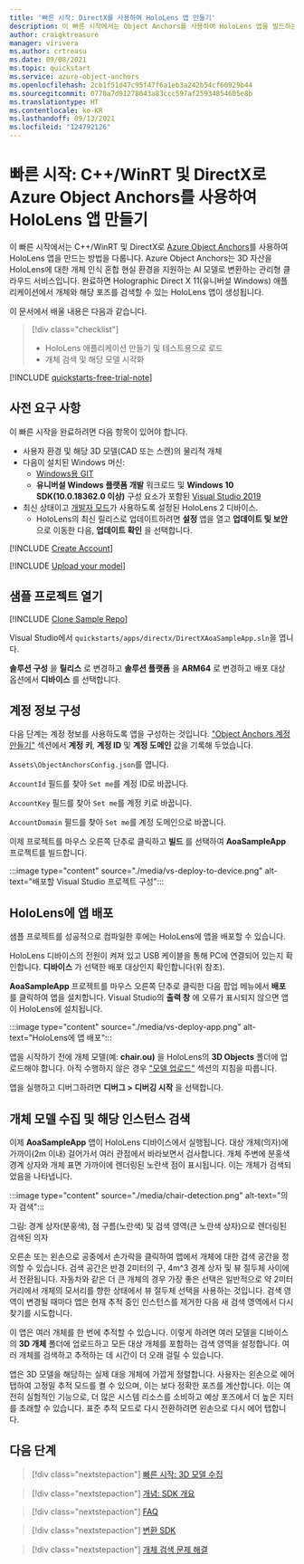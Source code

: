 ```yaml
---
title: '빠른 시작: DirectX를 사용하여 HoloLens 앱 만들기'
description: 이 빠른 시작에서는 Object Anchors를 사용하여 HoloLens 앱을 빌드하는 방법을 알아봅니다.
author: craigktreasure
manager: virivera
ms.author: crtreasu
ms.date: 09/08/2021
ms.topic: quickstart
ms.service: azure-object-anchors
ms.openlocfilehash: 2cb1f51d47c95f47f6a1eb3a242b54cf60929b44
ms.sourcegitcommit: 0770a7d91278043a83ccc597af25934854605e8b
ms.translationtype: HT
ms.contentlocale: ko-KR
ms.lasthandoff: 09/13/2021
ms.locfileid: "124792126"
---
```

# <a name="quickstart-create-a-hololens-app-with-azure-object-anchors-in-cwinrt-and-directx"></a>빠른 시작: C++/WinRT 및 DirectX로 Azure Object Anchors를 사용하여 HoloLens 앱 만들기

이 빠른 시작에서는 C++/WinRT 및 DirectX로 [Azure Object Anchors](../overview.md)를 사용하여 HoloLens 앱을 만드는 방법을 다룹니다. Azure Object Anchors는 3D 자산을 HoloLens에 대한 개체 인식 혼합 현실 환경을 지원하는 AI 모델로 변환하는 관리형 클라우드 서비스입니다. 완료하면 Holographic Direct X 11(유니버설 Windows) 애플리케이션에서 개체와 해당 포즈를 검색할 수 있는 HoloLens 앱이 생성됩니다.

이 문서에서 배울 내용은 다음과 같습니다.

> [!div class="checklist"]
> * HoloLens 애플리케이션 만들기 및 테스트용으로 로드
> * 개체 검색 및 해당 모델 시각화

[!INCLUDE [quickstarts-free-trial-note](../../../includes/quickstarts-free-trial-note.md)]

## <a name="prerequisites"></a>사전 요구 사항

이 빠른 시작을 완료하려면 다음 항목이 있어야 합니다.

* 사용자 환경 및 해당 3D 모델(CAD 또는 스캔)의 물리적 개체
* 다음이 설치된 Windows 머신:
  * <a href="https://git-scm.com" target="_blank">Windows용 GIT</a>
  * **유니버설 Windows 플랫폼 개발** 워크로드 및 **Windows 10 SDK(10.0.18362.0 이상)** 구성 요소가 포함된 <a href="https://www.visualstudio.com/downloads/" target="_blank">Visual Studio 2019</a>
* 최신 상태이고 [개발자 모드](/windows/mixed-reality/using-visual-studio#enabling-developer-mode)가 사용하도록 설정된 HoloLens 2 디바이스.
  * HoloLens의 최신 릴리스로 업데이트하려면 **설정** 앱을 열고 **업데이트 및 보안** 으로 이동한 다음, **업데이트 확인** 을 선택합니다.

[!INCLUDE [Create Account](../../../includes/object-anchors-get-started-create-account.md)]

[!INCLUDE [Upload your model](../../../includes/object-anchors-quickstart-unity-upload-model.md)]

## <a name="open-the-sample-project"></a>샘플 프로젝트 열기

[!INCLUDE [Clone Sample Repo](../../../includes/object-anchors-clone-sample-repository.md)]

Visual Studio에서 `quickstarts/apps/directx/DirectXAoaSampleApp.sln`을 엽니다.

**솔루션 구성** 을 **릴리스** 로 변경하고 **솔루션 플랫폼** 을 **ARM64** 로 변경하고 배포 대상 옵션에서 **디바이스** 를 선택합니다.

## <a name="configure-the-account-information"></a>계정 정보 구성

다음 단계는 계정 정보를 사용하도록 앱을 구성하는 것입니다. ["Object Anchors 계정 만들기"](#create-an-object-anchors-account) 섹션에서 **계정 키**, **계정 ID** 및 **계정 도메인** 값을 기록해 두었습니다.

`Assets\ObjectAnchorsConfig.json`를 엽니다.

`AccountId` 필드를 찾아 `Set me`를 계정 ID로 바꿉니다.

`AccountKey` 필드를 찾아 `Set me`를 계정 키로 바꿉니다.

`AccountDomain` 필드를 찾아 `Set me`를 계정 도메인으로 바꿉니다.

이제 프로젝트를 마우스 오른쪽 단추로 클릭하고 **빌드** 를 선택하여 **AoaSampleApp** 프로젝트를 빌드합니다.

:::image type="content" source="./media/vs-deploy-to-device.png" alt-text="배포할 Visual Studio 프로젝트 구성":::

## <a name="deploy-the-app-to-hololens"></a>HoloLens에 앱 배포

샘플 프로젝트를 성공적으로 컴파일한 후에는 HoloLens에 앱을 배포할 수 있습니다.

HoloLens 디바이스의 전원이 켜져 있고 USB 케이블을 통해 PC에 연결되어 있는지 확인합니다. **디바이스** 가 선택한 배포 대상인지 확인합니다(위 참조).

**AoaSampleApp** 프로젝트를 마우스 오른쪽 단추로 클릭한 다음 팝업 메뉴에서 **배포** 를 클릭하여 앱을 설치합니다. Visual Studio의 **출력 창** 에 오류가 표시되지 않으면 앱이 HoloLens에 설치됩니다.

:::image type="content" source="./media/vs-deploy-app.png" alt-text="HoloLens에 앱 배포":::

앱을 시작하기 전에 개체 모델(예: **chair.ou)** 을 HoloLens의 **3D Objects** 폴더에 업로드해야 합니다. 아직 수행하지 않은 경우 ["모델 업로드"](#upload-your-model) 섹션의 지침을 따릅니다.

앱을 실행하고 디버그하려면 **디버그 > 디버깅 시작** 을 선택합니다.

## <a name="ingest-object-model-and-detect-its-instance"></a>개체 모델 수집 및 해당 인스턴스 검색

이제 **AoaSampleApp** 앱이 HoloLens 디바이스에서 실행됩니다. 대상 개체(의자)에 가까이(2m 이내) 걸어가서 여러 관점에서 바라보면서 검사합니다. 개체 주변에 분홍색 경계 상자와 개체 표면 가까이에 렌더링된 노란색 점이 표시됩니다. 이는 개체가 검색되었음을 나타냅니다.

:::image type="content" source="./media/chair-detection.png" alt-text="의자 검색":::

그림: 경계 상자(분홍색), 점 구름(노란색) 및 검색 영역(큰 노란색 상자)으로 렌더링된 검색된 의자

오른손 또는 왼손으로 공중에서 손가락을 클릭하여 앱에서 개체에 대한 검색 공간을 정의할 수 있습니다. 검색 공간은 반경 2미터의 구, 4m^3 경계 상자 및 뷰 절두체 사이에서 전환됩니다. 자동차와 같은 더 큰 개체의 경우 가장 좋은 선택은 일반적으로 약 2미터 거리에서 개체의 모서리를 향한 상태에서 뷰 절두체 선택을 사용하는 것입니다.
검색 영역이 변경될 때마다 앱은 현재 추적 중인 인스턴스를 제거한 다음 새 검색 영역에서 다시 찾기를 시도합니다.

이 앱은 여러 개체를 한 번에 추적할 수 있습니다. 이렇게 하려면 여러 모델을 디바이스의 **3D 개체** 폴더에 업로드하고 모든 대상 개체를 포함하는 검색 영역을 설정합니다. 여러 개체를 검색하고 추적하는 데 시간이 더 오래 걸릴 수 있습니다.

앱은 3D 모델을 해당하는 실제 대응 개체에 가깝게 정렬합니다. 사용자는 왼손으로 에어 탭하여 고정밀 추적 모드를 켤 수 있으며, 이는 보다 정확한 포즈를 계산합니다. 이는 여전히 실험적인 기능으로, 더 많은 시스템 리소스를 소비하고 예상 포즈에서 더 높은 지터를 초래할 수 있습니다. 표준 추적 모드로 다시 전환하려면 왼손으로 다시 에어 탭합니다.

## <a name="next-steps"></a>다음 단계

> [!div class="nextstepaction"]
> [빠른 시작: 3D 모델 수집](./get-started-model-conversion.md)

> [!div class="nextstepaction"]
> [개념: SDK 개요](../concepts/sdk-overview.md)

> [!div class="nextstepaction"]
> [FAQ](../faq.md)

> [!div class="nextstepaction"]
> [변환 SDK](/dotnet/api/overview/azure/mixedreality.objectanchors.conversion-readme-pre)

> [!div class="nextstepaction"]
> [개체 검색 문제 해결](../troubleshoot/object-detection.md)
